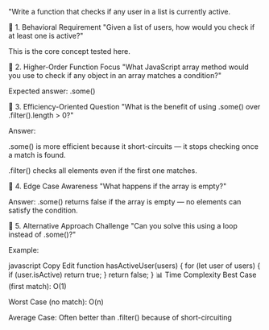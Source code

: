 "Write a function that checks if any user in a list is currently active.


🔸 1. Behavioral Requirement
"Given a list of users, how would you check if at least one is active?"

This is the core concept tested here.

🔸 2. Higher-Order Function Focus
"What JavaScript array method would you use to check if any object in an array matches a condition?"

Expected answer: .some()

🔸 3. Efficiency-Oriented Question
"What is the benefit of using .some() over .filter().length > 0?"

Answer:

.some() is more efficient because it short-circuits — it stops checking once a match is found.

.filter() checks all elements even if the first one matches.

🔸 4. Edge Case Awareness
"What happens if the array is empty?"

Answer: .some() returns false if the array is empty — no elements can satisfy the condition.

🔸 5. Alternative Approach Challenge
"Can you solve this using a loop instead of .some()?"

Example:

javascript
Copy
Edit
function hasActiveUser(users) {
  for (let user of users) {
    if (user.isActive) return true;
  }
  return false;
}
📊 Time Complexity
Best Case (first match): O(1)

Worst Case (no match): O(n)

Average Case: Often better than .filter() because of short-circuiting

